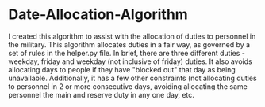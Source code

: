 # Date-Allocation-Algorithm

I created this algorithm to assist with the allocation of duties to personnel in the military. 
This algorithm allocates duties in a fair way, as governed by a set of rules in the helper.py file. In brief, there are three different duties - weekday, friday and weekday (not inclusive of friday) duties.
It also avoids allocating days to people if they have "blocked out" that day as being unavailable. Additionally, it has a few other constraints (not allocating duties to personnel in 2 or more consecutive days, avoiding allocating the same personnel the main and reserve duty in any one day, etc.
